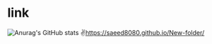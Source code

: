 # link
![Anurag's GitHub stats](https://github-readme-stats.vercel.app/api?username=saeed8080_icons=true&theme=transparent)
✌https://saeed8080.github.io/New-folder/
